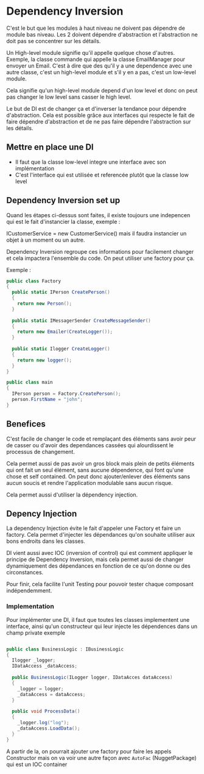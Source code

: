 # Dependency Inversion

C'est le but que les modules à haut niveau ne doivent pas dépendre de module bas niveau. Les 2 doivent dépendre d'abstraction et l'abstraction ne doit pas se concentrer sur les détails.

Un High-level module signifie qu'il appelle quelque chose d'autres. Exemple, la classe commande qui appelle la classe EmailManager pour envoyer un Email. C'est à dire que des qu'il y a une dependence avec une autre classe, c'est un high-level module et s'il y en a pas, c'est un low-level module.

Cela signifie qu'un high-level module depend d'un low level et donc on peut pas changer le low level sans casser le high level.

Le but de DI est de changer ça et d'inverser la tendance pour dépendre d'abstraction. Cela est possible grâce aux interfaces qui respecte le fait de faire dépendre d'abstraction et de ne pas faire dépendre l'abstraction sur les détails.

## Mettre en place une DI

* Il faut que la classe low-level integre une interface avec son implémentation
* C'est l'interface qui est utilisée et referencée plutôt que la classe low level

## Dependency Inversion set up

Quand les étapes ci-dessus sont faites, il existe toujours une indepencen qui est le fait d'instancier la classe, exemple :

ICustomerService = new CustomerService() mais il faudra instancier un objet à un moment ou un autre.

Dependency Inversion regroupe ces informations pour facilement changer et cela impactera l'ensemble du code. On peut utiliser une factory pour ça.

Exemple :

```c#
public class Factory
{
  public static IPerson CreatePerson()
  {
    return new Person();
  }
  
  public static IMessagerSender CreateMessageSender()
  {
    return new Emailer(CreateLogger());
  }
  
  public static Ilogger CreateLogger()
  {
    return new logger();
  }
}

public class main
{
  IPerson person = Factory.CreatePerson();
  person.FirstName = "john";
}
```

## Benefices

C'est facile de changer le code et remplaçant des éléments sans avoir peur de casser ou d'avoir des dependances cassées qui alourdissent le processus de changement.

Cela permet aussi de pas avoir un gros block mais plein de petits éléments qui ont fait un seul élément, sans aucune dépendence, qui font qu'une chose et self contained. On peut donc ajouter/enlever des éléments sans aucun soucis et rendre l'application modulable sans aucun risque.

Cela permet aussi d'utiliser la dépendency injection.

## Depency Injection

La dependency Injection évite le fait d'appeler une Factory et faire un factory. Cela permet d'injecter les dépendances qu'on souhaite utiliser aux bons endroits dans les classes.

DI vient aussi avec IOC (inversion of control) qui est comment appliquer le principe de Dependency Inversion, mais cela permet aussi de changer dynamiquement des dépendances en fonction de ce qu'on donne ou des circonstances.

Pour finir, cela facilite l'unit Testing pour pouvoir tester chaque composant indépendemment.

### Implementation

Pour implémenter une DI, il faut que toutes les classes implementent une interface, ainsi qu'un constructeur qui leur injecte les dépendences dans un champ private exemple 

```C#

public class BusinessLogic : IBusinessLogic
{
  Ilogger _logger;
  IDataAccess _dataAccess;
  
  public BusinessLogic(ILogger logger, IDataAcces dataAccess)
  {
    _logger = logger;
    _dataAccess = dataAccess;
  }
  
  public void ProcessData()
  {
    _logger.log("log");
    _dataAccess.LoadData();
  }
}
```

A partir de la, on pourrait ajouter une factory pour faire les appels Constructor mais on va voir une autre façon avec `AutoFac` (NuggetPackage) qui est un IOC container
